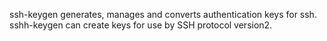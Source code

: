 ssh-keygen generates, manages and converts authentication keys for ssh. sshh-keygen can create keys for use by SSH protocol version2.
